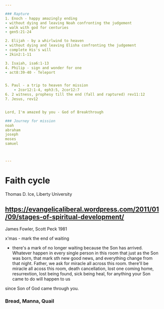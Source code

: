 ```yaml
--- 

### Rapture
1. Enoch - happy amazingly ending
- without dying and leaving Noah confronting the judgement
- walk with god for centuries  
- gen5:21-24 

2. Elijah - by a whirlwind to heaven 
- without dying and leaving Elisha confronting the judgement
- complete His's will
- 2kin2:1-11

3. Isaiah, isa6:1-13
4. Philip - sign and wonder for one 
- act8:39-40 - Teleport 


5. Paul - a trip to heaven for mission
    - 2cor12:1-4, eph3:5, 2cor12:7
6. 2 witness, prophesy till the end (fall and raptured) rev11:12
7. Jesus, rev12 


Lord, I'm amazed by you - God of Breakthrough

### Journey for mission
noah
abraham
joseph
moses
samuel



--- 
```

# Faith cycle
Thomas D. Ice, Liberty University
## https://evangelicaliberal.wordpress.com/2011/01/09/stages-of-spiritual-development/

James Fowler, Scott Peck 1981


 

 x'mas - mark the end of waiting
 - there's a mark of no longer waiting because the Son has arrived. Whatever happen in every single person in this room that just as the Son was born, that mark sth new good news, and everything change from that night. Father, we ask for miracle all across this room. there'll be miracle all acoss this room, death cancellation, lost one coming home, resurrextion, lost being found, sick being heal, for anything your Son came to do will happen to us
 
  since Son of God came through you.



  ### Bread, Manna, Quail